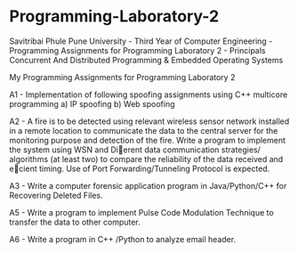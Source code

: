 # Programming-Laboratory-2
Savitribai Phule Pune University - Third Year of Computer Engineering - Programming Assignments for Programming Laboratory 2 - Principals Concurrent And Distributed Programming &amp; Embedded Operating Systems

My Programming Assignments for Programming Laboratory 2

A1 - Implementation of following spoofing assignments using C++ multicore programming a) IP spoofing b) Web spoofing

A2 - A fire is to be detected using relevant wireless sensor network installed in a remote location to communicate the data to the central server for the monitoring purpose and detection of the fire. Write a program to implement the system using WSN and Dierent data communication strategies/ algorithms (at least two) to compare the reliability of the data received and ecient timing. Use of Port Forwarding/Tunneling Protocol is expected.

A3 - Write a computer forensic application program in Java/Python/C++ for Recovering Deleted Files.

A5 - Write a program to implement Pulse Code Modulation Technique to transfer the data to other computer.

A6 - Write a program in C++ /Python to analyze email header.









